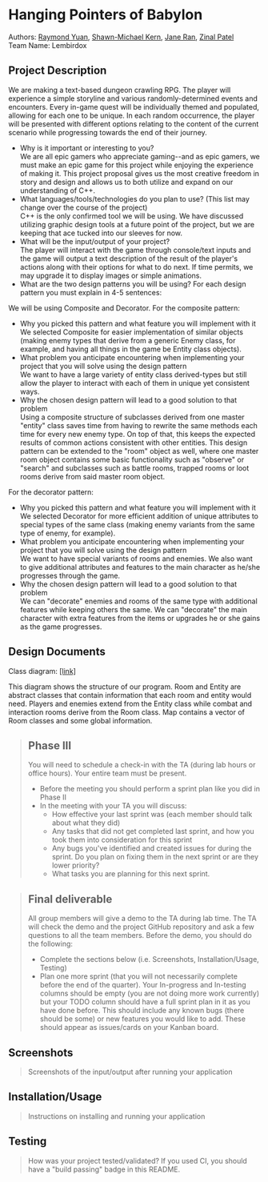 # Hanging Pointers of Babylon
 
Authors: [Raymond Yuan](https://github.com/raymondlyy), [Shawn-Michael Kern](https://github.com/PurebreadDragon), [Jane Ran](https://github.com/jran26), [Zinal Patel](https://github.com/midgetdemon)  
Team Name: Lembirdox

## Project Description
We are making a text-based dungeon crawling RPG. The player will experience a simple storyline and various randomly-determined events and encounters. Every in-game quest will be individually themed and populated, allowing for each one to be unique. In each random occurrence, the player will be presented with different options relating to the content of the current scenario while progressing towards the end of their journey. 
* Why is it important or interesting to you?  
We are all epic gamers who appreciate gaming--and as epic gamers, we must make an epic game for this project while enjoying the experience of making it. This project proposal gives us the most creative freedom in story and design and allows us to both utilize and expand on our understanding of C++. 
* What languages/tools/technologies do you plan to use? (This list may change over the course of the project)  
C++ is the only confirmed tool we will be using. We have discussed utilizing graphic design tools at a future point of the project, but we are keeping that ace tucked into our sleeves for now.  
* What will be the input/output of your project?  
The player will interact with the game through console/text inputs and the game will output a text description of the result of the player's actions along with their options for what to do next. If time permits, we may upgrade it to display images or simple animations.  
* What are the two design patterns you will be using? For each design pattern you must explain in 4-5 sentences:  

We will be using Composite and Decorator. For the composite pattern:  
   * Why you picked this pattern and what feature you will implement with it  
   We selected Composite for easier implementation of similar objects (making enemy types that derive from a generic Enemy class, for example, and having all things in the game be Entity class objects).  
   * What problem you anticipate encountering when implementing your project that you will solve using the design pattern  
   We want to have a large variety of entity class derived-types but still allow the player to interact with each of them in unique yet consistent ways. 
   * Why the chosen design pattern will lead to a good solution to that problem  
   Using a composite structure of subclasses derived from one master "entity" class saves time from having to rewrite the same methods each time for every new enemy type. On top of that, this keeps the expected results of common actions consistent with other entities. This design pattern can be extended to the "room" object as well, where one master room object contains some basic functionality such as "observe" or "search" and subclasses such as battle rooms, trapped rooms or loot rooms derive from said master room object.
   
For the decorator pattern: 
   * Why you picked this pattern and what feature you will implement with it  
   We selected Decorator for more efficient addition of unique attributes to special types of the same class (making enemy variants from the same type of enemy, for example).
   * What problem you anticipate encountering when implementing your project that you will solve using the design pattern  
   We want to have special variants of rooms and enemies. We also want to give additional attributes and features to the main character as he/she progresses through the game.  
   * Why the chosen design pattern will lead to a good solution to that problem  
   We can "decorate" enemies and rooms of the same type with additional features while keeping others the same. We can "decorate" the main character with extra features from the items or upgrades he or she gains as the game progresses.

## Design Documents

Class diagram: [[link]](https://viewer.diagrams.net/?highlight=0000ff&edit=_blank&layers=1&nav=1&title=Final%20Project%20OMT%20Diagram#R7V1rc5u8Ev41njnnQzIIzMUfY%2BfSvidp06anl48yyDYnGFGQ47i%2F%2FkhcbECyDQQMdZjJdKxF3PTsrnYfrehAmSxf73zoLR6whZyBLFmvA%2BV6IMvaaEj%2FZYJNJDCAHgnmvm1FIrATPNl%2FUCyUYunKtlCQ6UgwdojtZYUmdl1kkowM%2Bj5eZ7vNsJO9qwfniBM8mdDhpT9siyzit5D1nfwDsueL5M5AG0VHljDpHL9JsIAWXqdEys1AmfgYk%2BjX8nWCHDZ2ybj8%2BLj54dw%2Fa3f%2FfAl%2Bw%2F%2BO%2F%2FPt0%2FeL6GK3ZU7ZvoKPXFL50n%2BeZ7cfvg%2F%2F99N7vP2ylu6upv9cxKdIL9BZxeN14xKbbOI3JptkGIO1vXSgS1vjGXbJU3yEDsIYOvbcpb9N%2BnTIp4IX5BObInAVHyDYo1JzYTvWPdzgFXuHgEDzOWmNF9i3%2F9DLQoceAlRAD%2FskViZZy%2FR4YmdSsUSlPgpon8dkYMBWdA8DEvcxseNAL7Cn4QOzLkvoz213jAnBy%2BRCeOVayIpbW6TDBvHx81Z32PkF4YhhY6OBXlPKGMNzh%2FASEZ8OtRQf3WpabGrDYdxe7xQXaLFskVJaKo0NJjaW%2Bfba29t9pcYF3TkdhN39lOz9QOH75W4HHQq8Cwkas2EM0mpIf6RedScKlbOEogJOUT%2FBJeLUlI40Samkg2Zkr0IGHjRtd34f9rke7iRf4zdlIkzPnTmhMixsy0JuqCwEEhjpE9MQD9suCYdCHdM%2FOmAT6VIdqPSBJrQNdm36x7r7ZIJdqlfQDhUIUWVdI6awAtU6aLbHVWuTRawssmlFykB6AD93Enxav94T8PN55rzcLpTfkAgczRUhvj1dERScHYoHvMmCLJ345x4Mi8K%2FF2tVPh3WwseT%2BUnl98r2luyl3jPU9Zu1brQMtcKb9dR2bGK%2Fc6uuH2ogDVt24YAH%2BxoFpm97xMbu2cHdlHsGSsUoqzYg5SFvtSbD8Hso6IEsCKR6wqBK%2BHw8jhx4jh3mbLGDAsJ85giyS4oRu1wC5TeG9PUF4OBWeLgVAbQOnCLnEQd26DaUaz%2Fqm4O8rUgZGAXDJ6Mh61R545zNaPL2AdE0a%2FGvf%2Ff2WdQ%2BRyd0tMLn0zgoHx24Qf5kAX1oMrKkIM0i9TRLfTQLAFnaQx%2BCYnoClAM2v59mATmaRTG6S7PonMZOHBicXyxf0MFohXWrKzwLz5PdoxfG6J8lgFUmDe0ggK2TJ6M%2BpqvdKovSJDWEdGLyeo9VrryzDefqB9FoO9sCPK%2FJgYdc64otWtLW1MEsgBpTURxhASlq3tpOwhYdCYGy8RKy5iiJCJEzxeubnWAcCuiBRFFKB1ABXvkmOo4YDRnnqEDKxZ72IK4iIH3kQGK%2FZNduD4Rbj0xvd6GWLGVDLVVWspeIXjI%2BS04tlpa9UDQK3IVqW%2B7iubYbFy0Lr8v2CUONCYMiV04YRkc1WJAwKMMCCYPejYQB8BzUV7SGvnXz8%2FG9Tm1b4%2F170gbe3UQoPmAX8U7nPHCskjxE0HYiexDiyOfv4bTxbeP1vH5hFE%2B5qipE0eBQZAA%2BYMue2QLSsAeyC2um4gfk2XwOvveezpefLgsvoTaW0PPMPgfrOaeCCWSdzgVzNL82qpgLKrkLqaPcszSdC%2FKT%2BldMM6SCqWBfoltjKqipuZJZUNATVVw7UvP363KJLh%2B2nH990PHZTS%2BsYy0kg%2BL6Tb5Y9xMFS%2Bh0%2FnYUay3qK491%2Bwkjn%2Fn%2FiO77npGulIvoB5FuvVRX5pHmMH73qUhpAy6cYjZWLsbD%2BmL7ZAXDM1m4B02yf5kxwneCHUzDwmsXR%2BEjzUpyor%2FW7BszaADa9t2CgOsOuRRw0Z6alE3nwZvGYfY4lbJiLwTGgsEi9Jkgk74arPVqk58xXuz3L%2FabghK1rl9Th643ScOl7x2edKmrSftX%2BuDuvLCVnDgQpZHVElox%2Fx0P5dGEdh%2Fj9MZkVZWMTJwvK3r2EoWT1VE2YZCTBOJIskpxh5tUt9gC9z7wML9GJas5fY6uWDXDEBeuy5zCX9BmVBk7kDWHGfzUp7%2Fm7Bc79rjYBFckzEf3Hr9GM%2BQGSNzhAc4PnU8PHzz9yUPUfrhUfQE9FDpXwpzremET9ERdJZOtfehl5%2BApvfs8DF8%2Br0g0RYdyC%2FrPn5mDJaGZXErMpIKYYDJ4p13IFe43o%2F0Flbltq5ogRx0KHOMop5r1bXAoEOqkfF08xWV8XWr4mfwREpY%2FhxJZUrjASM44t4xnu1SP%2BLbEkYJLSdLLOFPaeES%2BTceMcTon8ZPJQKb95P79ngd5PlWgEWo91B%2FIOSddyWlaUW8Kct5UM4p507ocnsI7vEOK3D7PvA0Ktrr7K626x4KCTEwAWo4JhmrRmGBPoNgAqW1ouend0KpptiGpmQtt60lOpdkF9i51S7MramkVi2g82tW7p9maVJNm67lqLeXUPrvAkm%2Bv2dU0u0sKqyt1Kayaj58bqzU96A3Sm37wcgrFhP%2BBgtO3LR8KSKeSK4qR6AG%2BZjqWXWccNJQlqUNVrC9p3UzqRTLMYWNFfzx%2FxKrFDny7oWcLj1hRqUU9EdiNkYXDfmNRA7CK1u%2BENtwQqsnUkUK15%2Fybg1vEbJ3WivmdZJ8tyyabfq6uc67WdPmya7P1kOeCIuh7My9t5sPyFTgnNXO1LxtuANbWJ2u%2BarifrJuDu%2F3Jmrfim6XXz9X1ztXGPuLwGO6JO6jfznluu7fzt9i52u3ZWuPt%2FMuKvXRBG0%2FP1F2q0O%2B23ecrUHSBuxdW4mvDpvSAn98LFMD3hn%2FEsDpRKC9%2BPp5Te0EmoajFtUDRTB9VAw1YsZDXa0HdWtB%2BCT3PyYzx%2Fm%2Bm9UhXRbr1fdk6T8FEn0nosa4b6%2FY%2Fd63xy6IczDEHwxMv5TE%2BNy7mGL4n3MItfr79xfN9ktYE3q07b36pjIO5sU0SYFBhk8SFdCmBbWVxdCowjpblsNap64KTSLhygc5bi3FyJJCSL2csWoyj5avHTlwXqfPc0Te85pPHnkqokUrIbWCoZU%2F%2F23wVzyh9dHsGofysFJlTdxkEnY9CPpvmyqevZe79YlePd1W82%2BcKeMboaeUhPyDY7%2FGuHe%2FWGQODDzonDo3NzB7rurFunzHQC3wVrGcMKuPbNmNg8DwvB2%2F3EkhJyyWQYCvoUgKpCzbbleIZ3rr9KJ8DJMUbZRPIYf5CoFgCWXoDfi7jjeu79z5WrruR6d7Mdn2jgD%2FslsHkdm7Lx7ZuN24Vo0aUHRhZZVBznykv%2FJV8LnEGlzmzKa3tdRMqBk%2FjPwmD7QOfT%2BwLsA6xJ3ktEP23a6LPPxyqv4pvJvpPy4%2Ff7fTfQxRrHp%2FbU80zn5H1kaBlvz5cPkI0yu%2BxEilehQSANn2MSVpBfOgtHrCFWI%2F%2FAw%3D%3D)

This diagram shows the structure of our program. Room and Entity are abstract classes that contain information that each room and entity would need. Players and enemies extend from the Entity class while combat and interaction rooms derive from the Room class. Map contains a vector of Room classes and some global information. 
 
 > ## Phase III
 > You will need to schedule a check-in with the TA (during lab hours or office hours). Your entire team must be present. 
 > * Before the meeting you should perform a sprint plan like you did in Phase II
 > * In the meeting with your TA you will discuss: 
 >   - How effective your last sprint was (each member should talk about what they did)
 >   - Any tasks that did not get completed last sprint, and how you took them into consideration for this sprint
 >   - Any bugs you've identified and created issues for during the sprint. Do you plan on fixing them in the next sprint or are they lower priority?
 >   - What tasks you are planning for this next sprint.

 > ## Final deliverable
 > All group members will give a demo to the TA during lab time. The TA will check the demo and the project GitHub repository and ask a few questions to all the team members. 
 > Before the demo, you should do the following:
 > * Complete the sections below (i.e. Screenshots, Installation/Usage, Testing)
 > * Plan one more sprint (that you will not necessarily complete before the end of the quarter). Your In-progress and In-testing columns should be empty (you are not doing more work currently) but your TODO column should have a full sprint plan in it as you have done before. This should include any known bugs (there should be some) or new features you would like to add. These should appear as issues/cards on your Kanban board. 
 
 ## Screenshots
 > Screenshots of the input/output after running your application
 ## Installation/Usage
 > Instructions on installing and running your application
 ## Testing
 > How was your project tested/validated? If you used CI, you should have a "build passing" badge in this README.
 
